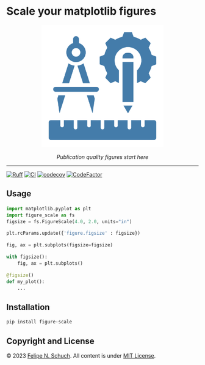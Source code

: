 # Scale your matplotlib figures

<p align="center">
<a href="https://github.com/fschuch/figure-scale"><img src="docs/logo.png" alt="Figure scale logo" width="320"></a>
</p>
<p align="center">
    <em>Publication quality figures start here</em>
</p>

______________________________________________________________________

[![Ruff](https://img.shields.io/endpoint?url=https://raw.githubusercontent.com/astral-sh/ruff/main/assets/badge/v2.json)](https://github.com/astral-sh/ruff)
[![CI](https://github.com/fschuch/figure-scale/actions/workflows/test-package.yaml/badge.svg)](https://github.com/fschuch/figure-scale/actions/workflows/test-package.yaml)
[![codecov](https://codecov.io/gh/fschuch/figure-scale/graph/badge.svg?token=K9336AFQD5)](https://codecov.io/gh/fschuch/figure-scale)
[![CodeFactor](https://www.codefactor.io/repository/github/fschuch/figure-scale/badge)](https://www.codefactor.io/repository/github/fschuch/figure-scale)

## Usage

```python
import matplotlib.pyplot as plt
import figure_scale as fs
figsize = fs.FigureScale(4.0, 2.0, units="in")
```

```python
plt.rcParams.update({'figure.figsize' : figsize})
```

```python
fig, ax = plt.subplots(figsize=figsize)
```

```python
with figsize():
    fig, ax = plt.subplots()
```

```python
@figsize()
def my_plot():
    ...
```

## Installation

```bash
pip install figure-scale
```

## Copyright and License

© 2023 [Felipe N. Schuch](https://github.com/fschuch).
All content is under [MIT License](https://github.com/fschuch/figure-scale/blob/main/LICENSE).
